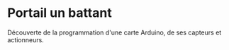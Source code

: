 # Portail un battant

Découverte de la programmation d'une carte Arduino, de ses capteurs et actionneurs.